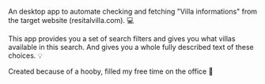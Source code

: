 An desktop app to automate checking and fetching "Villa informations" from the target website (resitalvilla.com). 💻

This app provides you a set of search filters and gives you what villas available in this search.
And gives you a whole fully described text of these choices. 💡

Created because of a hooby, filled my free time on the office 🐤
